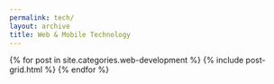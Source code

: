 ```yaml
---
permalink: tech/
layout: archive
title: Web & Mobile Technology
---
```

<div class="tiles">
{% for post in site.categories.web-development %}
	{% include post-grid.html %}
{% endfor %}
</div><!-- /.tiles -->

